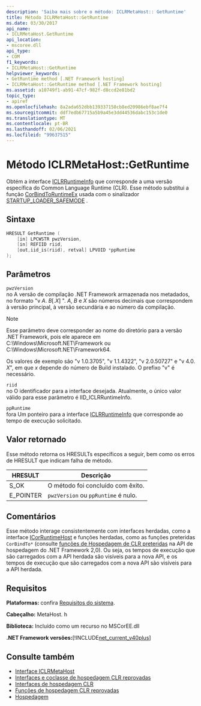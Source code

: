 ```yaml
---
description: 'Saiba mais sobre o método: ICLRMetaHost:: GetRuntime'
title: Método ICLRMetaHost::GetRuntime
ms.date: 03/30/2017
api_name:
- ICLRMetaHost.GetRuntime
api_location:
- mscoree.dll
api_type:
- COM
f1_keywords:
- ICLRMetaHost::GetRuntime
helpviewer_keywords:
- GetRuntime method [.NET Framework hosting]
- ICLRMetaHost::GetRuntime method [.NET Framework hosting]
ms.assetid: a10749f1-ab91-47cf-982f-d8ccd2e81bd2
topic_type:
- apiref
ms.openlocfilehash: 8a2ada652dbb139337150cb8ed20986ebf8ae7f4
ms.sourcegitcommit: ddf7edb67715a5b9a45e3dd44536dabc153c1de0
ms.translationtype: MT
ms.contentlocale: pt-BR
ms.lasthandoff: 02/06/2021
ms.locfileid: "99637515"
---
```

# <a name="iclrmetahostgetruntime-method"></a>Método ICLRMetaHost::GetRuntime

Obtém a interface [ICLRRuntimeInfo](iclrruntimeinfo-interface.md) que corresponde a uma versão específica do Common Language Runtime (CLR). Esse método substitui a função [CorBindToRuntimeEx](corbindtoruntimeex-function.md) usada com o sinalizador [STARTUP_LOADER_SAFEMODE](startup-flags-enumeration.md) .  
  
## <a name="syntax"></a>Sintaxe  
  
```cpp  
HRESULT GetRuntime (  
    [in] LPCWSTR pwzVersion,  
    [in] REFIID riid,  
    [out,iid_is(riid), retval] LPVOID *ppRuntime  
);  
```  
  
## <a name="parameters"></a>Parâmetros  

 `pwzVersion`  
 no A versão de compilação .NET Framework armazenada nos metadados, no formato "v *A*. *B*[.*X*] ". *A*, *B* e *X* são números decimais que correspondem à versão principal, à versão secundária e ao número da compilação.  
  
> [!NOTE]
> Esse parâmetro deve corresponder ao nome do diretório para a versão .NET Framework, pois ele aparece em C:\Windows\Microsoft.NET\Framework ou C:\Windows\Microsoft.NET\Framework64.  
  
 Os valores de exemplo são "v 1.0.3705", "v 1.1.4322", "v 2.0.50727" e "v 4.0. *X*", em que *x* depende do número de Build instalado. O prefixo "v" é necessário.  
  
 `riid`  
 no O identificador para a interface desejada. Atualmente, o único valor válido para esse parâmetro é IID_ICLRRuntimeInfo.  
  
 `ppRuntime`  
 fora Um ponteiro para a interface [ICLRRuntimeInfo](iclrruntimeinfo-interface.md) que corresponde ao tempo de execução solicitado.  
  
## <a name="return-value"></a>Valor retornado  

 Esse método retorna os HRESULTs específicos a seguir, bem como os erros de HRESULT que indicam falha de método.  
  
|HRESULT|Descrição|  
|-------------|-----------------|  
|S_OK|O método foi concluído com êxito.|  
|E_POINTER|`pwzVersion` ou `ppRuntime` é nulo.|  
  
## <a name="remarks"></a>Comentários  

 Esse método interage consistentemente com interfaces herdadas, como a interface [ICorRuntimeHost](icorruntimehost-interface.md) e funções herdadas, como as funções preteridas `CorBindTo*` (consulte [funções de Hospedagem de CLR preteridas](deprecated-clr-hosting-functions.md) na API de hospedagem do .NET Framework 2,0). Ou seja, os tempos de execução que são carregados com a API herdada são visíveis para a nova API, e os tempos de execução que são carregados com a nova API são visíveis para a API herdada.  
  
## <a name="requirements"></a>Requisitos  

 **Plataformas:** confira [Requisitos do sistema](../../get-started/system-requirements.md).  
  
 **Cabeçalho:** MetaHost. h  
  
 **Biblioteca:** Incluído como um recurso no MSCorEE.dll  
  
 **.NET Framework versões:**[!INCLUDE[net_current_v40plus](../../../../includes/net-current-v40plus-md.md)]  
  
## <a name="see-also"></a>Consulte também

- [Interface ICLRMetaHost](iclrmetahost-interface.md)
- [Interfaces e coclasse de hospedagem CLR reprovadas](deprecated-clr-hosting-interfaces-and-coclasses.md)
- [Interfaces de hospedagem CLR](clr-hosting-interfaces.md)
- [Funções de hospedagem CLR reprovadas](deprecated-clr-hosting-functions.md)
- [Hospedagem](index.md)
